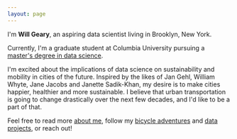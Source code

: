 ```yaml
---
layout: page
---
```


I'm **Will Geary**, an aspiring data scientist living in Brooklyn, New York.

Currently, I'm a graduate student at Columbia University pursuing a [master's degree in data science](http://datascience.columbia.edu/master-of-science-in-data-science). 

I'm excited about the implications of data science on sustainability and mobility in cities of the future. Inspired by the likes of Jan Gehl, William Whyte, Jane Jacobs and Janette Sadik-Khan, my desire is to make cities happier, healthier and more sustainable. I believe that urban transportation is going to change drastically over the next few decades, and I'd like to be a part of that.

Feel free to read more [about me](about), follow my [bicycle adventures](/bikes) and [data projects](data), or reach out!